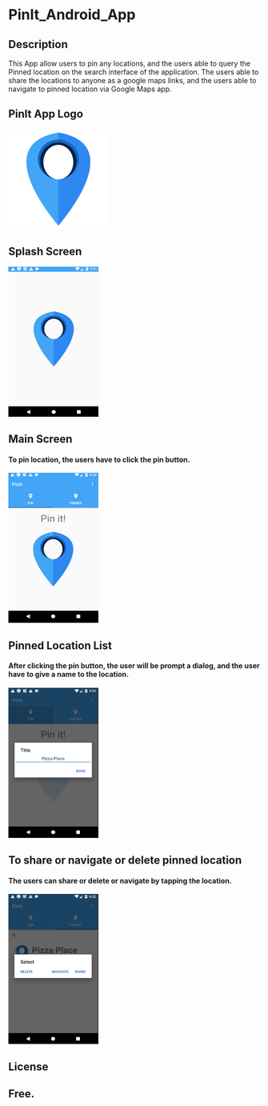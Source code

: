 # PinIt_Android_App
## Description
 This App allow users to pin any locations, and the users able to query the Pinned location on the search interface of the application.
 The users able to share the locations to anyone as a google maps links, and the users able to navigate to pinned location via Google Maps app.
 
## PinIt App Logo
 <img src="https://github.com/yousuf1997/PinIt_Android_App/blob/master/marker.png" width="200" height="200">
 
## Splash Screen 
<img src="https://github.com/yousuf1997/PinIt_Android_App/blob/master/splash.PNG" width="180" height="300">

## Main Screen 
#### To pin location, the users have to click the pin button.
<img src="https://github.com/yousuf1997/PinIt_Android_App/blob/master/main.PNG" width="180" height="300">

## Pinned Location List 
#### After clicking the pin button, the user will be prompt a dialog, and the user have to give a name to the location.
<img src="https://github.com/yousuf1997/PinIt_Android_App/blob/master/main2.PNG" width="180" height="300">

## To share or navigate or delete pinned location 
#### The users can share or delete or navigate by tapping the location.
<img src="https://github.com/yousuf1997/PinIt_Android_App/blob/master/main4.PNG" width="180" height="300">

## License
## Free. 

